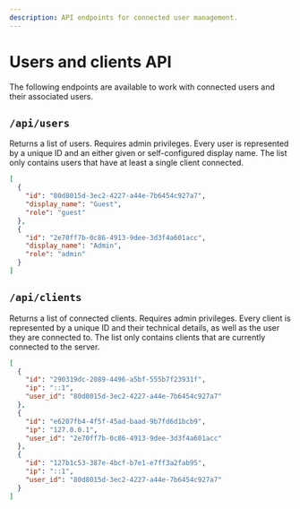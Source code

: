 ```yaml
---
description: API endpoints for connected user management.
---
```


# Users and clients API

The following endpoints are available to work with connected users and their associated users.

## `/api/users`

Returns a list of users.
Requires admin privileges.
Every user is represented by a unique ID and an either given or self-configured display name.
The list only contains users that have at least a single client connected.

```json
[
  {
    "id": "80d8015d-3ec2-4227-a44e-7b6454c927a7",
    "display_name": "Guest",
    "role": "guest"
  },
  {
    "id": "2e70ff7b-0c86-4913-9dee-3d3f4a601acc",
    "display_name": "Admin",
    "role": "admin"
  }
]
```

## `/api/clients`

Returns a list of connected clients.
Requires admin privileges.
Every client is represented by a unique ID and their technical details, as well as the user they are connected to.
The list only contains clients that are currently connected to the server.

```json
[
  {
    "id": "290319dc-2089-4496-a5bf-555b7f23931f",
    "ip": "::1",
    "user_id": "80d8015d-3ec2-4227-a44e-7b6454c927a7"
  },
  {
    "id": "e6207fb4-4f5f-45ad-baad-9b7fd6d1bcb9",
    "ip": "127.0.0.1",
    "user_id": "2e70ff7b-0c86-4913-9dee-3d3f4a601acc"
  },
  {
    "id": "127b1c53-387e-4bcf-b7e1-e7ff3a2fab95",
    "ip": "::1",
    "user_id": "80d8015d-3ec2-4227-a44e-7b6454c927a7"
  }
]
```
